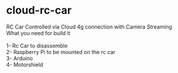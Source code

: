 # cloud-rc-car
RC Car Controlled via Cloud 4g connection with Camera Streaming
<br>
What you need for build it<br>
<br>
1- Rc Car to disassemble<br>
2- Raspberry Pi to be mounted on the rc car<br>
3- Arduino<br>
4- Motorshield<br>
<br>
<br>
